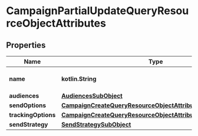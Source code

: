 
# CampaignPartialUpdateQueryResourceObjectAttributes

## Properties
| Name | Type | Description | Notes |
| ------------ | ------------- | ------------- | ------------- |
| **name** | **kotlin.String** | The campaign name |  [optional] |
| **audiences** | [**AudiencesSubObject**](AudiencesSubObject.md) |  |  [optional] |
| **sendOptions** | [**CampaignCreateQueryResourceObjectAttributesSendOptions**](CampaignCreateQueryResourceObjectAttributesSendOptions.md) |  |  [optional] |
| **trackingOptions** | [**CampaignCreateQueryResourceObjectAttributesTrackingOptions**](CampaignCreateQueryResourceObjectAttributesTrackingOptions.md) |  |  [optional] |
| **sendStrategy** | [**SendStrategySubObject**](SendStrategySubObject.md) |  |  [optional] |



